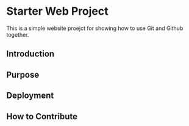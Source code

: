 # Starter Web Project

This is a simple website proejct for showing how to use Git and Github together.

## Introduction

## Purpose

## Deployment

## How to Contribute